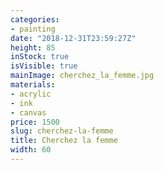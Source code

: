 ```yaml
---
categories:
- painting
date: "2018-12-31T23:59:27Z"
height: 85
inStock: true
isVisible: true
mainImage: cherchez_la_femme.jpg
materials:
- acrylic
- ink
- canvas
price: 1500
slug: cherchez-la-femme
title: Cherchez la femme
width: 60
---
```



